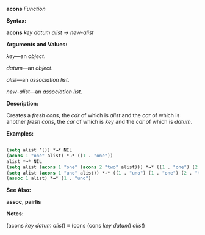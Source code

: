 **acons** *Function* 



**Syntax:** 



**acons** *key datum alist → new-alist* 



**Arguments and Values:** 



*key*—an *object*. 



*datum*—an *object*. 



*alist*—an *association list*. 



*new-alist*—an *association list*. 



**Description:** 



Creates a *fresh cons*, the *cdr* of which is *alist* and the *car* of which is another *fresh cons*, the *car* of which is *key* and the *cdr* of which is *datum*. 



**Examples:**
```lisp

(setq alist ’()) *→* NIL 
(acons 1 "one" alist) *→* ((1 . "one")) 
alist *→* NIL 
(setq alist (acons 1 "one" (acons 2 "two" alist))) *→* ((1 . "one") (2 . "two")) (assoc 1 alist) *→* (1 . "one") 
(setq alist (acons 1 "uno" alist)) *→* ((1 . "uno") (1 . "one") (2 . "two")) 
(assoc 1 alist) *→* (1 . "uno") 

```
**See Also:** 



**assoc**, **pairlis** 



**Notes:** 



(acons *key datum alist*) *≡* (cons (cons *key datum*) *alist*) 




